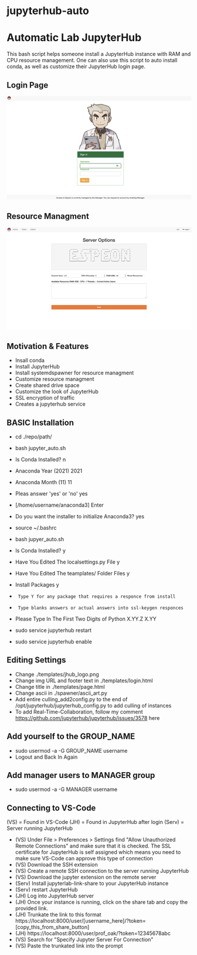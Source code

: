 # jupyterhub-auto

Automatic Lab JupyterHub
========================

This bash script helps someone install a JupyterHub instance with RAM and CPU resource management. One can also use this script to auto install conda, as well as customize their JupyterHub login page.

Login Page
-----------
![Screenshot](./figures/login.png)

Resource Managment
-------------------
![Screenshot](./figures/manager.png)


Motivation & Features
---------------------

- Insall conda
- Install JupyterHub
- Install systemdspawner for resource managment
- Customize resource managment
- Create shared drive space
- Customize the look of JupyterHub
- SSL encryption of traffic
- Creates a jupyterhub service

BASIC Installation
------------------

- cd ./repo/path/
- bash jupyter_auto.sh

- Is Conda Installed? n
- Anaconda Year (2021) 2021
- Anaconda Month (11) 11
- Pleas answer 'yes' or 'no' yes
- [/home/username/anaconda3] Enter
- Do you want the installer to initialize Anaconda3? yes
- source ~/.bashrc
- bash jupyer_auto.sh
- Is Conda Installed? y
- Have You Edited The localsettings.py File y
- Have You Edited The teamplates/ Folder Files y
- Install Packages y
-      Type Y for any package that requires a responce from install
-      Type blanks answers or actual answers into ssl-keygen responces
- Please Type In The First Two Digits of Python X.YY.Z   X.YY
- sudo service jupyterhub restart
- sudo service jupyterhub enable


Editing Settings
-----------------

- Change ./templates/jhub_logo.png
- Change img URL and footer text in ./templates/login.html
- Change title in ./templates/page.html
- Change ascii in ./spawner/ascii_art.py
- Add entire culling_add2config.py to the end of /opt/jupyterhub/jupyterhub_config.py to add culling of instances
- To add Real-Time-Collaboration, follow my comment https://github.com/jupyterhub/jupyterhub/issues/3578 here


Add yourself to the GROUP_NAME
------------------------------

- sudo usermod -a -G GROUP_NAME username
- Logout and Back In Again


Add manager users to MANAGER group
----------------------------------

- sudo usermod -a -G MANAGER username


Connecting to VS-Code
---------------------

(VS) = Found in VS-Code
(JH) = Found in JupyterHub after login
(Serv) = Server running JupyterHub

- (VS) Under File > Preferences > Settings find "Allow Unauthorized Remote Connections" and make sure that it is checked. The SSL certificate for JupyterHub is self assigned which means you need to make sure VS-Code can approve this type of connection
- (VS) Download the SSH extension
- (VS) Create a remote SSH connection to the server running JupyterHub
- (VS) Download the jupyter extension on the remote server
- (Serv) Install jupyterlab-link-share to your JupyterHub instance
- (Serv) restart JupyterHub
- (JH) Log into JupyterHub server
- (JH) Once your instance is running, click on the share tab and copy the provided link.
- (JH) Trunkate the link to this format https://localhost:8000/user/[username_here]/?token=[copy_this_from_share_button]
- (JH) https://localhost:8000/user/prof_oak/?token=12345678abc
- (VS) Search for "Specify Jupyter Server For Connection"
- (VS) Paste the trunkated link into the prompt
